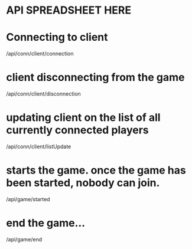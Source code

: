 # API SPREADSHEET HERE

# Connecting to client
/api/conn/client/connection
# client disconnecting from the game
/api/conn/client/disconnection
# updating client on the list of all currently connected players
/api/conn/client/listUpdate
# starts the game. once the game has been started, nobody can join. 
/api/game/started
# end the game...
/api/game/end